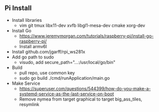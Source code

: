 
## Pi Install
- Install libraries
  - vim git tmux libx11-dev xvfb libgl1-mesa-dev cmake xorg-dev
- Install Go
  - https://www.jeremymorgan.com/tutorials/raspberry-pi/install-go-raspberry-pi/
  - Install armv6l
- Install github.com/jgarff/rpi_ws281x
- Add go path to sudo
  - visudo, add secure_path="...:/usr/local/go/bin"
- Build
  - pull repo, use common key
  - sudo go build ./cmd/runApplication/main.go
- Make Service
  - https://superuser.com/questions/544399/how-do-you-make-a-systemd-service-as-the-last-service-on-boot
  - Remove nymea from target graphical to target big_ass_tiles, resymlink